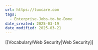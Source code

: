 ```yaml
---
url: https://tuxcare.com
tags:
  - Enterprise-Jobs-to-be-Done
date_created: 2025-03-19
date_modified: 2025-03-21
---
```

[[Vocabulary/Web Security|Web Security]]
